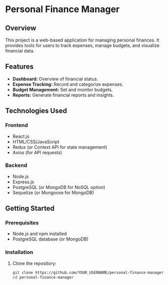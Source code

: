 # Personal Finance Manager

## Overview

This project is a web-based application for managing personal finances. It provides tools for users to track expenses, manage budgets, and visualize financial data.

## Features

- **Dashboard:** Overview of financial status.
- **Expense Tracking:** Record and categorize expenses.
- **Budget Management:** Set and monitor budgets.
- **Reports:** Generate financial reports and insights.

## Technologies Used

### Frontend

- React.js
- HTML/CSS/JavaScript
- Redux (or Context API for state management)
- Axios (for API requests)

### Backend

- Node.js
- Express.js
- PostgreSQL (or MongoDB for NoSQL option)
- Sequelize (or Mongoose for MongoDB)

## Getting Started

### Prerequisites

- Node.js and npm installed
- PostgreSQL database (or MongoDB)

### Installation

1. Clone the repository:
   ```bash
   git clone https://github.com/YOUR_USERNAME/personal-finance-manager.git
   cd personal-finance-manager
